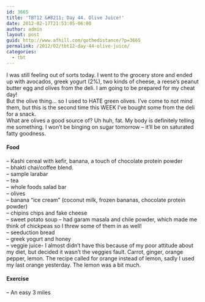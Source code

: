 ```yaml
---
id: 3665
title: 'TBT12 &#8211; Day 44. Olive Juice!'
date: 2012-02-17T21:53:05-06:00
author: admin
layout: post
guid: http://www.afhill.com/gothedistance/?p=3665
permalink: /2012/02/tbt12-day-44-olive-juice/
categories:
  - tbt
---
```

I was still feeling out of sorts today. I went to the grocery store and ended up with avocados, greek yogurt (2%), two kinds of cheese, a reese&#8217;s peanut butter egg and olives from the deli. I am going to be prepared for my cheat day!  
But the olive thing&#8230; so I used to HATE green olives. I&#8217;ve come to not mind them, but this is the second time this WEEK I&#8217;ve bought some from the deli for a snack.  
What are olives a good source of? Uh huh, fat. My body is definitely telling me something. I won&#8217;t be binging on sugar tomorrow &#8211; it&#8217;ll be on saturated fatty goodness.

#### Food

&#8211; Kashi cereal with kefir, banana, a touch of chocolate protein powder  
&#8211; bhakti chai/coffee blend.  
&#8211; sample larabar  
&#8211; tea  
&#8211; whole foods salad bar  
&#8211; olives  
&#8211; banana &#8220;ice cream&#8221; (coconut milk, frozen bananas, chocolate protein powder)  
&#8211; chipins chips and fake cheese  
&#8211; sweet potato soup &#8211; had garam masala and chile powder, which made me think of chickpeas so I threw some of them in as well!  
&#8211; seeduction bread  
&#8211; greek yogurt and honey  
&#8211; veggie juice- I almost didn&#8217;t have this because of my poor attitude about my diet, but decided it wasn&#8217;t the veggies fault. Carrot, ginger, orange pepper, lemon. The recipe called for orange instead of lemon, sadly I used my last orange yesterday. The lemon was a bit much. 

#### Exercise

&#8211; An easy 3 miles